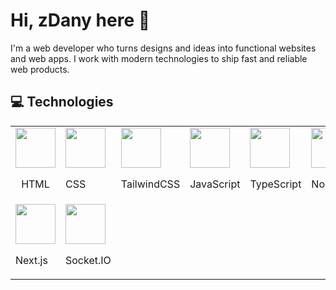# Hi, zDany here 👋

I'm a web developer who turns designs and ideas into functional websites and web apps. I work with modern technologies to ship fast and reliable web products.

## 💻 Technologies

<table>
  <tr>
    <td align="center">
      <img src="https://cdn.jsdelivr.net/gh/devicons/devicon@latest/icons/html5/html5-original.svg" width="64" />
      <p>HTML</p>
    </td>
    <td>
      <img src="https://cdn.jsdelivr.net/gh/devicons/devicon@latest/icons/css3/css3-original.svg" width="64" />
      <p>CSS</p>
    </td>
    <td>
      <img src="https://cdn.jsdelivr.net/gh/devicons/devicon@latest/icons/tailwindcss/tailwindcss-original.svg" width="64" />
      <p>TailwindCSS</p>
    </td>
    <td>
      <img src="https://cdn.jsdelivr.net/gh/devicons/devicon@latest/icons/javascript/javascript-original.svg" width="64" />
      <p>JavaScript</p>
    </td>
    <td>
      <img src="https://cdn.jsdelivr.net/gh/devicons/devicon@latest/icons/typescript/typescript-original.svg" width="64" />
      <p>TypeScript</p>
    </td>
    <td>
      <img src="https://cdn.jsdelivr.net/gh/devicons/devicon@latest/icons/nodejs/nodejs-original.svg" width="64" />
      <p>Node.js</p>
    </td>
    <td>
      <img src="https://cdn.jsdelivr.net/gh/devicons/devicon@latest/icons/express/express-original.svg" width="64" />
      <p>Express.js</p>
    </td>
    <td>
      <img src="https://cdn.jsdelivr.net/gh/devicons/devicon@latest/icons/react/react-original.svg" width="64" />
      <p>React</p>
    </td>
    <td>
      <img src="https://cdn.jsdelivr.net/gh/devicons/devicon@latest/icons/zustand/zustand-original.svg" width="64" />
      <p>Zustand</p>
    </td>
  </tr>
  <tr>
    <td>
      <img src="https://cdn.jsdelivr.net/gh/devicons/devicon@latest/icons/nextjs/nextjs-original.svg" width="64" />
      <p>Next.js</p>
    </td>
    <td>
      <img src="https://cdn.jsdelivr.net/gh/devicons/devicon@latest/icons/socketio/socketio-original.svg" width="64" />
      <p>Socket.IO</p>
    </td>
  </tr>
</table>
